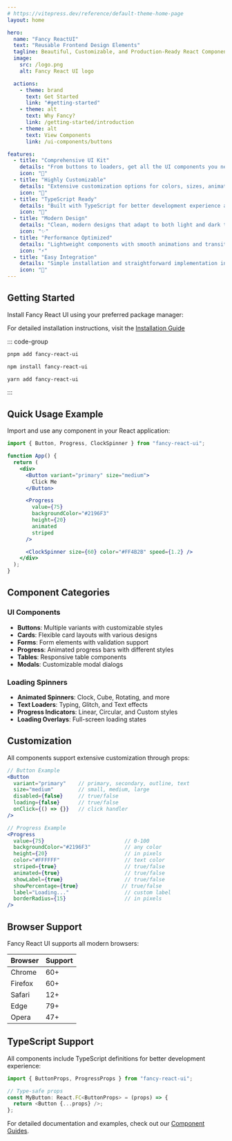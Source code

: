 ```yaml
---
# https://vitepress.dev/reference/default-theme-home-page
layout: home

hero:
  name: "Fancy ReactUI"
  text: "Reusable Frontend Design Elements"
  tagline: Beautiful, Customizable, and Production-Ready React Components
  image:
    src: /logo.png
    alt: Fancy React UI logo

  actions:
    - theme: brand
      text: Get Started
      link: "#getting-started"
    - theme: alt
      text: Why Fancy?
      link: /getting-started/introduction
    - theme: alt
      text: View Components
      link: /ui-components/buttons

features:
  - title: "Comprehensive UI Kit"
    details: "From buttons to loaders, get all the UI components you need in one package."
    icon: "🎯"
  - title: "Highly Customizable"
    details: "Extensive customization options for colors, sizes, animations, and more."
    icon: "🎨"
  - title: "TypeScript Ready"
    details: "Built with TypeScript for better development experience and type safety."
    icon: "📝"
  - title: "Modern Design"
    details: "Clean, modern designs that adapt to both light and dark themes."
    icon: "✨"
  - title: "Performance Optimized"
    details: "Lightweight components with smooth animations and transitions."
    icon: "⚡"
  - title: "Easy Integration"
    details: "Simple installation and straightforward implementation in any React project."
    icon: "🔌"
---
```


## Getting Started

Install Fancy React UI using your preferred package manager:

For detailed installation instructions, visit the [Installation Guide](/getting-started/installation)

::: code-group

```bash [pnpm]
pnpm add fancy-react-ui
```

```bash [npm]
npm install fancy-react-ui
```

```bash [yarn]
yarn add fancy-react-ui
```

:::

## Quick Usage Example

Import and use any component in your React application:

```jsx
import { Button, Progress, ClockSpinner } from "fancy-react-ui";

function App() {
  return (
    <div>
      <Button variant="primary" size="medium">
        Click Me
      </Button>

      <Progress
        value={75}
        backgroundColor="#2196F3"
        height={20}
        animated
        striped
      />

      <ClockSpinner size={60} color="#FF4B2B" speed={1.2} />
    </div>
  );
}
```

## Component Categories

### UI Components

- **Buttons**: Multiple variants with customizable styles
- **Cards**: Flexible card layouts with various designs
- **Forms**: Form elements with validation support
- **Progress**: Animated progress bars with different styles
- **Tables**: Responsive table components
- **Modals**: Customizable modal dialogs

### Loading Spinners

- **Animated Spinners**: Clock, Cube, Rotating, and more
- **Text Loaders**: Typing, Glitch, and Text effects
- **Progress Indicators**: Linear, Circular, and Custom styles
- **Loading Overlays**: Full-screen loading states

## Customization

All components support extensive customization through props:

```jsx
// Button Example
<Button
  variant="primary"    // primary, secondary, outline, text
  size="medium"        // small, medium, large
  disabled={false}     // true/false
  loading={false}      // true/false
  onClick={() => {}}   // click handler
/>

// Progress Example
<Progress
  value={75}                          // 0-100
  backgroundColor="#2196F3"           // any color
  height={20}                         // in pixels
  color="#FFFFFF"                     // text color
  striped={true}                      // true/false
  animated={true}                     // true/false
  showLabel={true}                    // true/false
  showPercentage={true}              // true/false
  label="Loading..."                  // custom label
  borderRadius={15}                   // in pixels
/>
```

## Browser Support

Fancy React UI supports all modern browsers:

| Browser | Support |
| ------- | ------- |
| Chrome  | 60+     |
| Firefox | 60+     |
| Safari  | 12+     |
| Edge    | 79+     |
| Opera   | 47+     |

## TypeScript Support

All components include TypeScript definitions for better development experience:

```typescript
import { ButtonProps, ProgressProps } from "fancy-react-ui";

// Type-safe props
const MyButton: React.FC<ButtonProps> = (props) => {
  return <Button {...props} />;
};
```

For detailed documentation and examples, check out our [Component Guides](/getting-started/quickstart).
